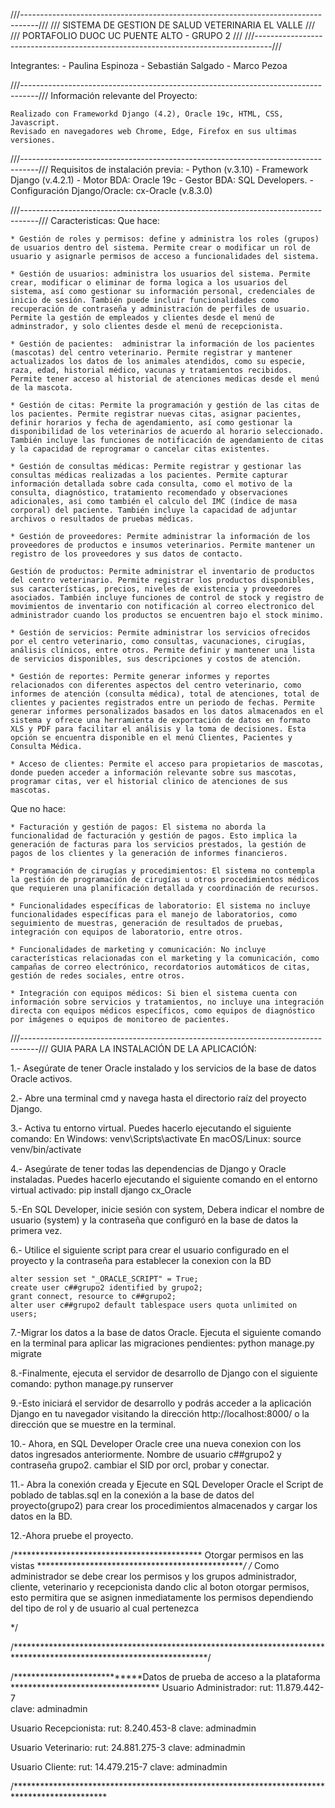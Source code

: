 ///----------------------------------------------------------------------------------///
///                 SISTEMA DE GESTION DE SALUD VETERINARIA EL VALLE                 ///
///                     PORTAFOLIO DUOC UC PUENTE ALTO - GRUPO 2                     ///
///----------------------------------------------------------------------------------///

Integrantes:
            - Paulina Espinoza
            - Sebastián Salgado
            - Marco Pezoa

///----------------------------------------------------------------------------------///
Información relevante del Proyecto:

    Realizado con Frameworkd Django (4.2), Oracle 19c, HTML, CSS, Javascript.
    Revisado en navegadores web Chrome, Edge, Firefox en sus ultimas versiones.

///----------------------------------------------------------------------------------///
Requisitos de instalación previa:
    - Python (v.3.10)
    - Framework Django (v.4.2.1)
    - Motor BDA: Oracle 19c
    - Gestor BDA: SQL Developers.
    - Configuración Django/Oracle: cx-Oracle  (v.8.3.0)

///----------------------------------------------------------------------------------///
Caracteristicas:
Que hace:

    * Gestión de roles y permisos: define y administra los roles (grupos) de usuarios dentro del sistema. Permite crear o modificar un rol de usuario y asignarle permisos de acceso a funcionalidades del sistema.

    * Gestión de usuarios: administra los usuarios del sistema. Permite crear, modificar o eliminar de forma logica a los usuarios del sistema, así como gestionar su información personal, credenciales de inicio de sesión. También puede incluir funcionalidades como recuperación de contraseña y administración de perfiles de usuario. Permite la gestión de empleados y clientes desde el menú de adminstrador, y solo clientes desde el menú de recepcionista.

    * Gestión de pacientes:  administrar la información de los pacientes (mascotas) del centro veterinario. Permite registrar y mantener actualizados los datos de los animales atendidos, como su especie, raza, edad, historial médico, vacunas y tratamientos recibidos. Permite tener acceso al historial de atenciones medicas desde el menú de la mascota.

    * Gestión de citas: Permite la programación y gestión de las citas de los pacientes. Permite registrar nuevas citas, asignar pacientes, definir horarios y fecha de agendamiento, así como gestionar la disponibilidad de los veterinarios de acuerdo al horario seleccionado. También incluye las funciones de notificación de agendamiento de citas y la capacidad de reprogramar o cancelar citas existentes.

    * Gestión de consultas médicas: Permite registrar y gestionar las consultas médicas realizadas a los pacientes. Permite capturar información detallada sobre cada consulta, como el motivo de la consulta, diagnóstico, tratamiento recomendado y observaciones adicionales, asi como también el calculo del IMC (índice de masa corporal) del paciente. También incluye la capacidad de adjuntar archivos o resultados de pruebas médicas.

    * Gestión de proveedores: Permite administrar la información de los proveedores de productos e insumos veterinarios. Permite mantener un registro de los proveedores y sus datos de contacto.

    Gestión de productos: Permite administrar el inventario de productos del centro veterinario. Permite registrar los productos disponibles, sus características, precios, niveles de existencia y proveedores asociados. También incluye funciones de control de stock y registro de movimientos de inventario con notificación al correo electronico del administrador cuando los productos se encuentren bajo el stock minimo.

    * Gestión de servicios: Permite administrar los servicios ofrecidos por el centro veterinario, como consultas, vacunaciones, cirugías, análisis clínicos, entre otros. Permite definir y mantener una lista de servicios disponibles, sus descripciones y costos de atención.

    * Gestión de reportes: Permite generar informes y reportes relacionados con diferentes aspectos del centro veterinario, como informes de atención (consulta médica), total de atenciones, total de clientes y pacientes registrados entre un periodo de fechas. Permite generar informes personalizados basados en los datos almacenados en el sistema y ofrece una herramienta de exportación de datos en formato XLS y PDF para facilitar el análisis y la toma de decisiones. Esta opción se encuentra disponible en el menú Clientes, Pacientes y Consulta Médica.

    * Acceso de clientes: Permite el acceso para propietarios de mascotas, donde pueden acceder a información relevante sobre sus mascotas, programar citas, ver el historial clinico de atenciones de sus mascotas.


Que no hace:

    * Facturación y gestión de pagos: El sistema no aborda la funcionalidad de facturación y gestión de pagos. Esto implica la generación de facturas para los servicios prestados, la gestión de pagos de los clientes y la generación de informes financieros.

    * Programación de cirugías y procedimientos: El sistema no contempla la gestión de programación de cirugías u otros procedimientos médicos que requieren una planificación detallada y coordinación de recursos.

    * Funcionalidades específicas de laboratorio: El sistema no incluye funcionalidades específicas para el manejo de laboratorios, como seguimiento de muestras, generación de resultados de pruebas, integración con equipos de laboratorio, entre otros.

    * Funcionalidades de marketing y comunicación: No incluye características relacionadas con el marketing y la comunicación, como campañas de correo electrónico, recordatorios automáticos de citas, gestión de redes sociales, entre otros.

    * Integración con equipos médicos: Si bien el sistema cuenta con información sobre servicios y tratamientos, no incluye una integración directa con equipos médicos específicos, como equipos de diagnóstico por imágenes o equipos de monitoreo de pacientes.


///----------------------------------------------------------------------------------///
GUIA PARA LA INSTALACIÓN DE LA APLICACIÓN:

1.- Asegúrate de tener Oracle instalado y los servicios de la base de datos Oracle activos.

2.- Abre una terminal cmd y navega hasta el directorio raíz del proyecto Django.

3.- Activa tu entorno virtual. Puedes hacerlo ejecutando el siguiente comando:
    En Windows: venv\Scripts\activate
    En macOS/Linux: source venv/bin/activate

4.- Asegúrate de tener todas las dependencias de Django y Oracle instaladas. Puedes hacerlo ejecutando el siguiente comando en el entorno virtual activado:
    pip install django cx_Oracle

5.-En SQL Developer, inicie sesión con system, Debera indicar el nombre de usuario (system) y la contraseña que configuró en la base de datos la primera vez.

6.- Utilice el siguiente script para crear el usuario configurado en el proyecto y la contraseña para establecer la conexion con la BD
    
    alter session set "_ORACLE_SCRIPT" = True;
    create user c##grupo2 identified by grupo2;
    grant connect, resource to c##grupo2;
    alter user c##grupo2 default tablespace users quota unlimited on users;


7.-Migrar los datos a la base de datos Oracle. Ejecuta el siguiente comando en la terminal para aplicar las migraciones pendientes:
    python manage.py migrate

8.-Finalmente, ejecuta el servidor de desarrollo de Django con el siguiente comando:
    python manage.py runserver

9.-Esto iniciará el servidor de desarrollo y podrás acceder a la aplicación Django en tu navegador visitando la dirección http://localhost:8000/ o la dirección que se muestre en la terminal.

10.- Ahora, en SQL Developer Oracle cree una nueva conexion con los datos ingresados anteriormente. Nombre de usuario c##grupo2 y contraseña grupo2. cambiar el SID por orcl, probar y conectar.

11.- Abra la conexión creada y Ejecute en SQL Developer Oracle el Script de poblado de tablas.sql en la conexión a la base de datos del proyecto(grupo2) para crear los procedimientos almacenados y cargar los datos en la BD.

12.-Ahora pruebe el proyecto.



/******************************************* Otorgar permisos en las vistas ************************************************/
/*
    Como administrador se debe crear los permisos y los grupos administrador, cliente, veterinario y recepcionista dando clic al boton 
    otorgar permisos, esto permitira que se asignen inmediatamente los permisos dependiendo del tipo de rol y de usuario al cual pertenezca

*/

/********************************************************************************************************************/


/****************************Datos de prueba de acceso a la plataforma **********************************
Usuario Administrador:
    rut: 11.879.442-7	
    clave: adminadmin

Usuario Recepcionista:
    rut: 8.240.453-8
    clave: adminadmin

Usuario Veterinario:
    rut: 24.881.275-3
    clave: adminadmin

Usuario Cliente:
    rut: 14.479.215-7
    clave: adminadmin

/*********************************************************************************************